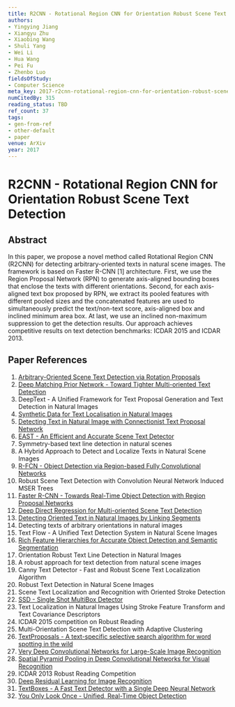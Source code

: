 ```yaml
---
title: R2CNN - Rotational Region CNN for Orientation Robust Scene Text Detection
authors:
- Yingying Jiang
- Xiangyu Zhu
- Xiaobing Wang
- Shuli Yang
- Wei Li
- Hua Wang
- Pei Fu
- Zhenbo Luo
fieldsOfStudy:
- Computer Science
meta_key: 2017-r2cnn-rotational-region-cnn-for-orientation-robust-scene-text-detection
numCitedBy: 315
reading_status: TBD
ref_count: 37
tags:
- gen-from-ref
- other-default
- paper
venue: ArXiv
year: 2017
---
```


# R2CNN - Rotational Region CNN for Orientation Robust Scene Text Detection

## Abstract

In this paper, we propose a novel method called Rotational Region CNN (R2CNN) for detecting arbitrary-oriented texts in natural scene images. The framework is based on Faster R-CNN [1] architecture. First, we use the Region Proposal Network (RPN) to generate axis-aligned bounding boxes that enclose the texts with different orientations. Second, for each axis-aligned text box proposed by RPN, we extract its pooled features with different pooled sizes and the concatenated features are used to simultaneously predict the text/non-text score, axis-aligned box and inclined minimum area box. At last, we use an inclined non-maximum suppression to get the detection results. Our approach achieves competitive results on text detection benchmarks: ICDAR 2015 and ICDAR 2013.

## Paper References

1. [Arbitrary-Oriented Scene Text Detection via Rotation Proposals](2018-arbitrary-oriented-scene-text-detection-via-rotation-proposals)
2. [Deep Matching Prior Network - Toward Tighter Multi-oriented Text Detection](2017-deep-matching-prior-network-toward-tighter-multi-oriented-text-detection)
3. DeepText - A Unified Framework for Text Proposal Generation and Text Detection in Natural Images
4. [Synthetic Data for Text Localisation in Natural Images](2016-synthetic-data-for-text-localisation-in-natural-images)
5. [Detecting Text in Natural Image with Connectionist Text Proposal Network](2016-detecting-text-in-natural-image-with-connectionist-text-proposal-network)
6. [EAST - An Efficient and Accurate Scene Text Detector](2017-east-an-efficient-and-accurate-scene-text-detector)
7. Symmetry-based text line detection in natural scenes
8. A Hybrid Approach to Detect and Localize Texts in Natural Scene Images
9. [R-FCN - Object Detection via Region-based Fully Convolutional Networks](2016-r-fcn-object-detection-via-region-based-fully-convolutional-networks)
10. Robust Scene Text Detection with Convolution Neural Network Induced MSER Trees
11. [Faster R-CNN - Towards Real-Time Object Detection with Region Proposal Networks](2015-faster-r-cnn-towards-real-time-object-detection-with-region-proposal-networks)
12. [Deep Direct Regression for Multi-oriented Scene Text Detection](2017-deep-direct-regression-for-multi-oriented-scene-text-detection)
13. [Detecting Oriented Text in Natural Images by Linking Segments](2017-detecting-oriented-text-in-natural-images-by-linking-segments)
14. Detecting texts of arbitrary orientations in natural images
15. Text Flow - A Unified Text Detection System in Natural Scene Images
16. [Rich Feature Hierarchies for Accurate Object Detection and Semantic Segmentation](2014-rich-feature-hierarchies-for-accurate-object-detection-and-semantic-segmentation)
17. Orientation Robust Text Line Detection in Natural Images
18. A robust approach for text detection from natural scene images
19. Canny Text Detector - Fast and Robust Scene Text Localization Algorithm
20. Robust Text Detection in Natural Scene Images
21. Scene Text Localization and Recognition with Oriented Stroke Detection
22. [SSD - Single Shot MultiBox Detector](2016-ssd-single-shot-multibox-detector)
23. Text Localization in Natural Images Using Stroke Feature Transform and Text Covariance Descriptors
24. ICDAR 2015 competition on Robust Reading
25. Multi-Orientation Scene Text Detection with Adaptive Clustering
26. [TextProposals - A text-specific selective search algorithm for word spotting in the wild](2017-textproposals-a-text-specific-selective-search-algorithm-for-word-spotting-in-the-wild)
27. [Very Deep Convolutional Networks for Large-Scale Image Recognition](2015-very-deep-convolutional-networks-for-large-scale-image-recognition)
28. [Spatial Pyramid Pooling in Deep Convolutional Networks for Visual Recognition](2015-spatial-pyramid-pooling-in-deep-convolutional-networks-for-visual-recognition)
29. ICDAR 2013 Robust Reading Competition
30. [Deep Residual Learning for Image Recognition](2016-deep-residual-learning-for-image-recognition)
31. [TextBoxes - A Fast Text Detector with a Single Deep Neural Network](2017-textboxes-a-fast-text-detector-with-a-single-deep-neural-network)
32. [You Only Look Once - Unified, Real-Time Object Detection](2016-you-only-look-once-unified-real-time-object-detection)
